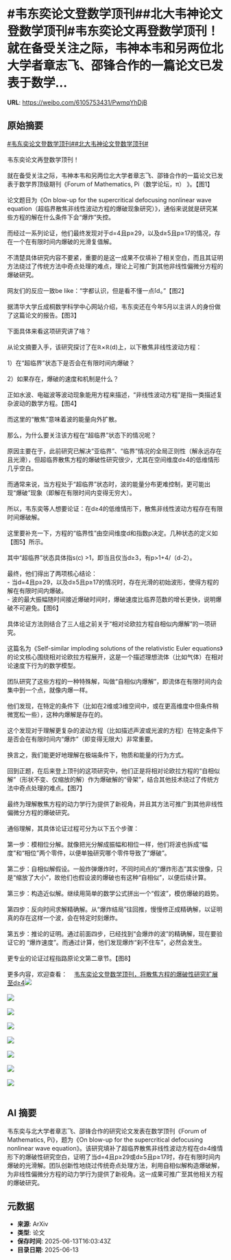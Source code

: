 # #韦东奕论文登数学顶刊##北大韦神论文登数学顶刊#韦东奕论文再登数学顶刊！就在备受关注之际，韦神本韦和另两位北大学者章志飞、邵锋合作的一篇论文已发表于数学...

**URL**: https://weibo.com/6105753431/PwmqYhDjB

## 原始摘要

<a href="https://m.weibo.cn/search?containerid=231522type%3D1%26t%3D10%26q%3D%23%E9%9F%A6%E4%B8%9C%E5%A5%95%E8%AE%BA%E6%96%87%E7%99%BB%E6%95%B0%E5%AD%A6%E9%A1%B6%E5%88%8A%23&amp;extparam=%23%E9%9F%A6%E4%B8%9C%E5%A5%95%E8%AE%BA%E6%96%87%E7%99%BB%E6%95%B0%E5%AD%A6%E9%A1%B6%E5%88%8A%23" data-hide=""><span class="surl-text">#韦东奕论文登数学顶刊#</span></a><a href="https://m.weibo.cn/search?containerid=231522type%3D1%26t%3D10%26q%3D%23%E5%8C%97%E5%A4%A7%E9%9F%A6%E7%A5%9E%E8%AE%BA%E6%96%87%E7%99%BB%E6%95%B0%E5%AD%A6%E9%A1%B6%E5%88%8A%23&amp;extparam=%23%E5%8C%97%E5%A4%A7%E9%9F%A6%E7%A5%9E%E8%AE%BA%E6%96%87%E7%99%BB%E6%95%B0%E5%AD%A6%E9%A1%B6%E5%88%8A%23" data-hide=""><span class="surl-text">#北大韦神论文登数学顶刊#</span></a><br><br>韦东奕论文再登数学顶刊！<br><br>就在备受关注之际，韦神本韦和另两位北大学者章志飞、邵锋合作的一篇论文已发表于数学界顶级期刊《Forum of Mathematics, Pi（数学论坛，π） 》。【图1】<br><br>论文题目为《On blow-up for the supercritical defocusing nonlinear wave equation（超临界散焦非线性波动方程的爆破现象研究）》，通俗来说就是研究某些方程的解在什么条件下会“爆炸”失控。<br><br>而经过一系列论证，他们最终发现对于d=4且p≥29，以及d≥5且p≥17的情况，存在一个在有限时间内爆破的光滑复值解。<br><br>不清楚具体研究内容不要紧，重要的是这一成果不仅填补了相关空白，而且其证明方法绕过了传统方法中奇点处理的难点，理论上可推广到其他非线性偏微分方程的爆破研究。<br><br>网友们的反应一致be like：“字都认识，但是看不懂一点<span class="url-icon"><img alt="[doge]" src="https://h5.sinaimg.cn/m/emoticon/icon/others/d_doge-be7f768d78.png" style="width:1em; height:1em;" referrerpolicy="no-referrer"></span>。”【图2】<br><br>据清华大学丘成桐数学科学中心网站介绍，韦东奕还在今年5月以主讲人的身份做了这篇论文的报告。【图3】<br><br>下面具体来看这项研究讲了啥？<br><br>从论文摘要入手，该研究探讨了在ℝ×ℝ(d)上，以下散焦非线性波动方程：<br><br>1）在“超临界”状态下是否会在有限时间内爆破？<br><br>2）如果存在，爆破的速度和机制是什么？<br><br>正如水波、电磁波等波动现象能用方程来描述，“非线性波动方程”是指一类描述复杂波动的数学方程。【图4】<br><br>而这里的“散焦”意味着波的能量向外扩散。<br><br>那么，为什么要关注该方程在“超临界”状态下的情况呢？<br><br>原因主要在于，此前研究已解决“亚临界”、“临界”情况的全局正则性（解永远存在且光滑），但超临界散焦方程的爆破性研究很少，尤其在空间维度d≥4的低维情形几乎空白。<br><br>而通常来说，当方程处于“超临界”状态时，波的能量分布更难控制，更可能出现“爆破”现象（即解在有限时间内变得无穷大）。<br><br>所以，韦东奕等人想要论证：在d≥4的低维情形下，散焦非线性波动方程存在有限时间爆破解。<br><br>这里要补充一下，方程的“临界性”由空间维度d和指数p决定。几种状态的定义如【图5】所示。<br><br>其中“超临界”状态具体指s(c) &gt;1，即当且仅当d≥3，有p&gt;1+4/（d-2）。<br><br>最终，他们得出了两项核心结论：<br>- 当d=4且p≥29，以及d≥5且p≥17的情况时，存在光滑的初始波形，使得方程的解在有限时间内爆破。<br>- 波的最大振幅随时间接近爆破时间时，爆破速度比临界范数的增长更快，说明爆破不可避免。【图6】<br><br>具体论证方法则结合了三人组之前关于“相对论欧拉方程自相似内爆解”的一项研究。<br><br>这篇名为《Self-similar imploding solutions of the relativistic Euler equations》的论文核心围绕相对论欧拉方程展开，这是一个描述理想流体（比如气体）在相对论速度下行为的数学模型。<br><br>团队研究了这些方程的一种特殊解，叫做“自相似内爆解”，即流体在有限时间内会集中到一个点，就像内爆一样。<br><br>他们发现，在特定的条件下（比如在2维或3维空间中，或在更高维度中但条件稍微宽松一些），这种内爆解是存在的。<br><br>这个发现对于理解更复杂的波动方程（比如描述声波或光波的方程）在特定条件下是否会在有限时间内“爆炸”（即变得无限大）非常重要。<br><br>换言之，我们能更好地理解在极端条件下，物质和能量的行为方式。<br><br>回到正题，在后来登上顶刊的这项研究中，他们正是将相对论欧拉方程的“自相似解”（形状不变、仅缩放的解）作为爆破解的“骨架”，结合其他技术绕过了传统方法中奇点处理的难点。【图7】<br><br>最终为理解散焦方程的动力学行为提供了新视角，并且其方法可推广到其他非线性偏微分方程的爆破研究。<br><br>通俗理解，其具体论证过程可分为以下五个步骤：<br><br>第一步：模相位分解。就像把光分解成振幅和相位一样，他们将波也拆成“幅度”和“相位”两个零件，以便单独研究哪个零件导致了“爆破”。<br><br>第二步：自相似解假设。一般炸弹爆炸时，不同时间点的“爆炸形态”其实很像，只是“缩放了大小”，故他们也假设波的爆破也有这种“自相似”，以便后续计算。<br><br>第三步：构造近似解。继续用简单的数学公式拼出一个“假波”，模仿爆破的趋势。<br><br>第四步：反向时间求解精确解。从“爆炸结局”往回推，慢慢修正成精确解，以证明真的存在这样一个波，会在特定时刻爆炸。<br><br>第五步：推论的证明。通过前面四步，已经找到“会爆炸的波”的精确解，现在要验证它的 “爆炸速度”。而通过计算，他们发现爆炸“刹不住车”，必然会发生。<br><br>更专业的论证过程指路原论文第二章节。【图8】<br><br>更多内容，欢迎查看：<a href="https://weibo.cn/sinaurl?u=https%3A%2F%2Fmp.weixin.qq.com%2Fs%2FC3JFz3Sev86FtveQnf2NwQ" data-hide=""><span class="url-icon"><img style="width: 1rem;height: 1rem" src="https://h5.sinaimg.cn/upload/2015/09/25/3/timeline_card_small_web_default.png" referrerpolicy="no-referrer"></span><span class="surl-text">韦东奕论文登数学顶刊，将散焦方程的爆破性研究扩展至d≥4</span></a><img style="" src="https://tvax2.sinaimg.cn/large/006Fd7o3ly1i2dtyptnr0j30zk0kwtl9.jpg" referrerpolicy="no-referrer"><br><br><img style="" src="https://tvax1.sinaimg.cn/large/006Fd7o3ly1i2dtyrtvwkj30zk0cbtca.jpg" referrerpolicy="no-referrer"><br><br><img style="" src="https://tvax1.sinaimg.cn/large/006Fd7o3ly1i2dtyv8kcoj30zk0o54e2.jpg" referrerpolicy="no-referrer"><br><br><img style="" src="https://tvax4.sinaimg.cn/large/006Fd7o3ly1i2dtywcqpmj30bz0260t1.jpg" referrerpolicy="no-referrer"><br><br><img style="" src="https://tvax3.sinaimg.cn/large/006Fd7o3ly1i2dtyy7fafj30vg055gqo.jpg" referrerpolicy="no-referrer"><br><br><img style="" src="https://tvax4.sinaimg.cn/large/006Fd7o3ly1i2dtz07f1pj30zk0eadvx.jpg" referrerpolicy="no-referrer"><br><br><img style="" src="https://tvax1.sinaimg.cn/large/006Fd7o3ly1i2dtz2b4tcj30xx0e848c.jpg" referrerpolicy="no-referrer"><br><br><img style="" src="https://tvax1.sinaimg.cn/large/006Fd7o3ly1i2dtz5dxndj30zk0m3ar9.jpg" referrerpolicy="no-referrer"><br><br>

## AI 摘要

韦东奕与北大学者章志飞、邵锋合作的研究论文发表在数学顶刊《Forum of Mathematics, Pi》，题为《On blow-up for the supercritical defocusing nonlinear wave equation》。该研究填补了超临界散焦非线性波动方程在d≥4维情形下的爆破性研究空白，证明了当d=4且p≥29或d≥5且p≥17时，存在有限时间内爆破的光滑解。团队创新性地绕过传统奇点处理方法，利用自相似解构造爆破解，为非线性偏微分方程的动力学行为提供了新视角。这一成果可推广至其他相关方程的爆破研究。

## 元数据

- **来源**: ArXiv
- **类型**: 论文
- **保存时间**: 2025-06-13T16:03:43Z
- **目录日期**: 2025-06-13
